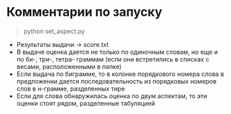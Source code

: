 # Комментарии по запуску

> python set_aspect.py

* Результаты выдачи -> score.txt
* В выдаче оценка дается не только по одиночным словам, но еще и по би-, три-, тетра- граммам (если они встретились в списках с весами, расположенными в папке)
* Если выдача по биграмме, то в колонке порядкового номера слова в предложении дается последовательность из порядковых номеров слов в н-грамме, разделенных тире
* Если для слова обнаружилась оценка по двум аспектам, то эти оценки стоят рядом, разделенные табуляцией
